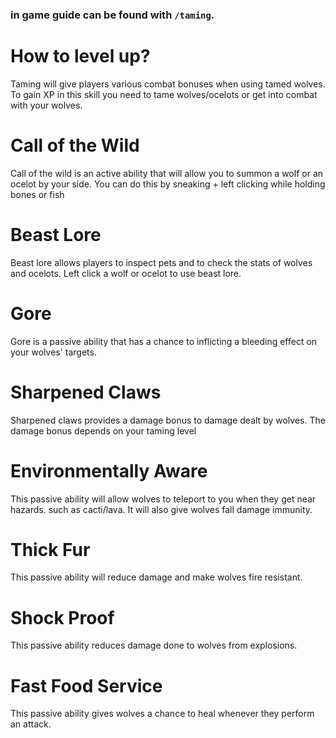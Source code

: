### in game guide can be found with `/taming`.

# How to level up?
Taming will give players various combat bonuses when using tamed wolves. To gain XP in this skill you need to tame wolves/ocelots or get into combat with your wolves.

# Call of the Wild
Call of the wild is an active ability that will allow you to summon a wolf or an ocelot by your side. You can do this by sneaking + left clicking while holding bones or fish

# Beast Lore
Beast lore allows players to inspect pets and to check the stats of wolves and ocelots. Left click a wolf or ocelot to use beast lore.

# Gore
Gore is a passive ability that has a chance to inflicting a bleeding effect on your wolves' targets.

# Sharpened Claws 
Sharpened claws provides a damage bonus to damage dealt by wolves. The damage bonus depends on your taming level

# Environmentally Aware 
This passive ability will allow wolves to teleport to you when they get near hazards. such as cacti/lava. It will also give wolves fall damage immunity.

# Thick Fur
This passive ability will reduce damage and make wolves fire resistant.

# Shock Proof
This passive ability reduces damage done to wolves from explosions.

# Fast Food Service
This passive ability gives wolves a chance to heal whenever they perform an attack.